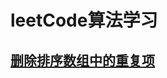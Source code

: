 # leetCode算法学习

## [删除排序数组中的重复项](https://github.com/wlq1005/leetCode/tree/master/src/com/wulq/learn/array)
